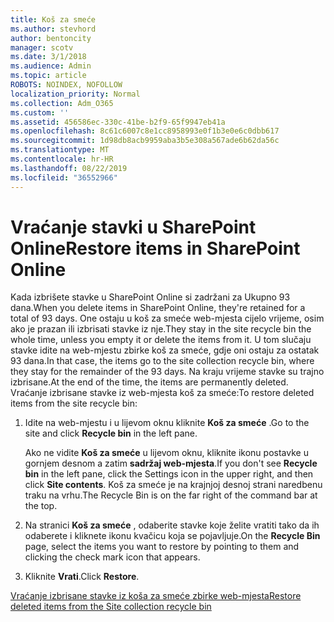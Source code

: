 ```yaml
---
title: Koš za smeće
ms.author: stevhord
author: bentoncity
manager: scotv
ms.date: 3/1/2018
ms.audience: Admin
ms.topic: article
ROBOTS: NOINDEX, NOFOLLOW
localization_priority: Normal
ms.collection: Adm_O365
ms.custom: ''
ms.assetid: 456586ec-330c-41be-b2f9-65f9947eb41a
ms.openlocfilehash: 8c61c6007c8e1cc8958993e0f1b3e0e6c0dbb617
ms.sourcegitcommit: 1d98db8acb9959aba3b5e308a567ade6b62da56c
ms.translationtype: MT
ms.contentlocale: hr-HR
ms.lasthandoff: 08/22/2019
ms.locfileid: "36552966"
---
```

# <a name="restore-items-in-sharepoint-online"></a><span data-ttu-id="5900f-102">Vraćanje stavki u SharePoint Online</span><span class="sxs-lookup"><span data-stu-id="5900f-102">Restore items in SharePoint Online</span></span>

<span data-ttu-id="5900f-103">Kada izbrišete stavke u SharePoint Online si zadržani za Ukupno 93 dana.</span><span class="sxs-lookup"><span data-stu-id="5900f-103">When you delete items in SharePoint Online, they're retained for a total of 93 days.</span></span> <span data-ttu-id="5900f-104">One ostaju u koš za smeće web-mjesta cijelo vrijeme, osim ako je prazan ili izbrisati stavke iz nje.</span><span class="sxs-lookup"><span data-stu-id="5900f-104">They stay in the site recycle bin the whole time, unless you empty it or delete the items from it.</span></span> <span data-ttu-id="5900f-105">U tom slučaju stavke idite na web-mjestu zbirke koš za smeće, gdje oni ostaju za ostatak 93 dana.</span><span class="sxs-lookup"><span data-stu-id="5900f-105">In that case, the items go to the site collection recycle bin, where they stay for the remainder of the 93 days.</span></span> <span data-ttu-id="5900f-106">Na kraju vrijeme stavke su trajno izbrisane.</span><span class="sxs-lookup"><span data-stu-id="5900f-106">At the end of the time, the items are permanently deleted.</span></span> <span data-ttu-id="5900f-107">Vraćanje izbrisane stavke iz web-mjesta koš za smeće:</span><span class="sxs-lookup"><span data-stu-id="5900f-107">To restore deleted items from the site recycle bin:</span></span>
  
1. <span data-ttu-id="5900f-108">Idite na web-mjestu i u lijevom oknu kliknite **Koš za smeće** .</span><span class="sxs-lookup"><span data-stu-id="5900f-108">Go to the site and click **Recycle bin** in the left pane.</span></span> 
    
    <span data-ttu-id="5900f-109">Ako ne vidite **Koš za smeće** u lijevom oknu, kliknite ikonu postavke u gornjem desnom a zatim **sadržaj web-mjesta**.</span><span class="sxs-lookup"><span data-stu-id="5900f-109">If you don't see **Recycle bin** in the left pane, click the Settings icon in the upper right, and then click **Site contents**.</span></span> <span data-ttu-id="5900f-110">Koš za smeće je na krajnjoj desnoj strani naredbenu traku na vrhu.</span><span class="sxs-lookup"><span data-stu-id="5900f-110">The Recycle Bin is on the far right of the command bar at the top.</span></span>
    
2. <span data-ttu-id="5900f-111">Na stranici **Koš za smeće** , odaberite stavke koje želite vratiti tako da ih odaberete i kliknete ikonu kvačicu koja se pojavljuje.</span><span class="sxs-lookup"><span data-stu-id="5900f-111">On the **Recycle Bin** page, select the items you want to restore by pointing to them and clicking the check mark icon that appears.</span></span> 
    
3. <span data-ttu-id="5900f-112">Kliknite **Vrati**.</span><span class="sxs-lookup"><span data-stu-id="5900f-112">Click **Restore**.</span></span>
    
[<span data-ttu-id="5900f-113">Vraćanje izbrisane stavke iz koša za smeće zbirke web-mjesta</span><span class="sxs-lookup"><span data-stu-id="5900f-113">Restore deleted items from the Site collection recycle bin</span></span>](https://go.microsoft.com/fwlink/?linkid=866439)
  

